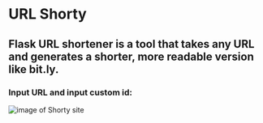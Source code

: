 # URL Shorty
## Flask URL shortener is a tool that takes any URL and generates a shorter, more readable version like bit.ly.


### Input URL and input custom id:
![image of Shorty site](C:\Users\lital\Desktop\flask\shorty.png)


